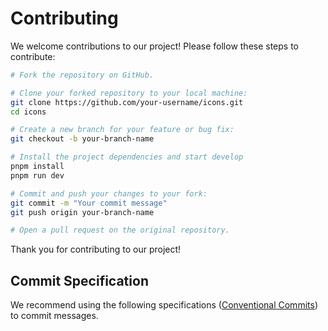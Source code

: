 # Contributing

We welcome contributions to our project! Please follow these steps to contribute:

```bash
# Fork the repository on GitHub.

# Clone your forked repository to your local machine:
git clone https://github.com/your-username/icons.git
cd icons

# Create a new branch for your feature or bug fix:
git checkout -b your-branch-name

# Install the project dependencies and start develop
pnpm install
pnpm run dev

# Commit and push your changes to your fork:
git commit -m "Your commit message"
git push origin your-branch-name

# Open a pull request on the original repository.
```

Thank you for contributing to our project!

## Commit Specification

We recommend using the following specifications ([Conventional Commits](https://www.conventionalcommits.org/en/v1.0.0/)) to commit messages.
